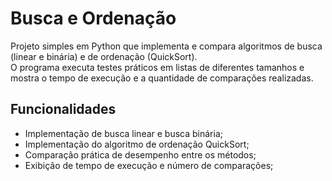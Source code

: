 # Busca e Ordenação
Projeto simples em Python que implementa e compara algoritmos de busca (linear e binária) e de ordenação (QuickSort).  
O programa executa testes práticos em listas de diferentes tamanhos e mostra o tempo de execução e a quantidade de comparações realizadas.

## Funcionalidades
- Implementação de busca linear e busca binária;  
- Implementação do algoritmo de ordenação QuickSort;  
- Comparação prática de desempenho entre os métodos;  
- Exibição de tempo de execução e número de comparações;
